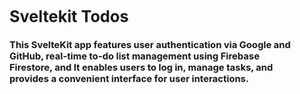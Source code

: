 # Sveltekit Todos

### This SvelteKit app features user authentication via Google and GitHub, real-time to-do list management using Firebase Firestore, and It enables users to log in, manage tasks, and provides a convenient interface for user interactions.
